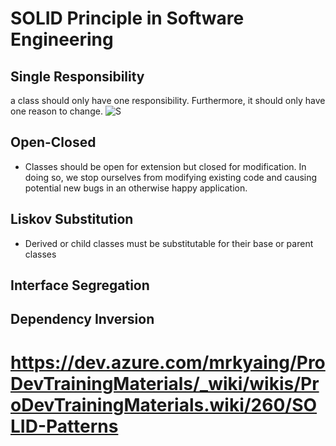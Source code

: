 # SOLID Principle in Software Engineering 
## Single Responsibility
  a class should only have one responsibility. Furthermore, it should only have one reason to change.
  ![S](https://github.com/mrkyaing/YoutubeSOLID/assets/9696016/c0fb223d-e090-40a7-b207-926267c8a5d2)
## Open-Closed 
- Classes should be open for extension but closed for modification. In doing so, we stop ourselves from modifying existing code and causing potential new bugs in an otherwise happy application.
## Liskov Substitution
- Derived or child classes must be substitutable for their base or parent classes
## Interface Segregation
## Dependency Inversion 
# https://dev.azure.com/mrkyaing/ProDevTrainingMaterials/_wiki/wikis/ProDevTrainingMaterials.wiki/260/SOLID-Patterns
